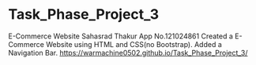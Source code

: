 # Task_Phase_Project_3
E-Commerce Website
Sahasrad Thakur
App No.121024861
Created a E-Commerce Website using HTML and CSS(no Bootstrap). Added a Navigation Bar.
https://warmachine0502.github.io/Task_Phase_Project_3/

